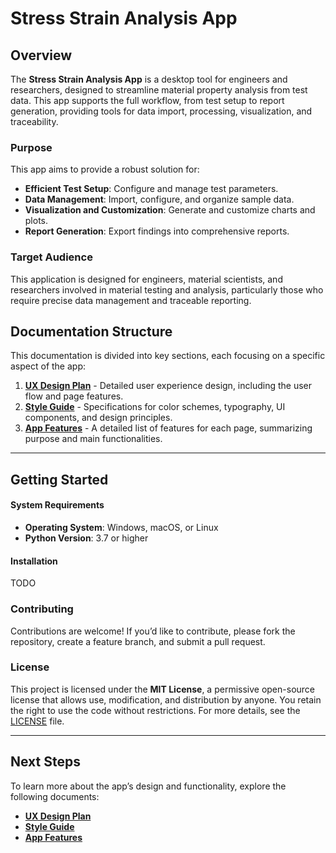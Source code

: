 # Stress Strain Analysis App

## Overview
The **Stress Strain Analysis App** is a desktop tool for engineers and researchers, designed to streamline material property analysis from test data. This app supports the full workflow, from test setup to report generation, providing tools for data import, processing, visualization, and traceability.

### Purpose
This app aims to provide a robust solution for:
- **Efficient Test Setup**: Configure and manage test parameters.
- **Data Management**: Import, configure, and organize sample data.
- **Visualization and Customization**: Generate and customize charts and plots.
- **Report Generation**: Export findings into comprehensive reports.

### Target Audience
This application is designed for engineers, material scientists, and researchers involved in material testing and analysis, particularly those who require precise data management and traceable reporting.

## Documentation Structure

This documentation is divided into key sections, each focusing on a specific aspect of the app:

1. **[UX Design Plan](./docs/UX.md)** - Detailed user experience design, including the user flow and page features.
2. **[Style Guide](./docs/Style.md)** - Specifications for color schemes, typography, UI components, and design principles.
3. **[App Features](./docs/App_Features.md)** - A detailed list of features for each page, summarizing purpose and main functionalities.

---

## Getting Started

#### System Requirements
- **Operating System**: Windows, macOS, or Linux
- **Python Version**: 3.7 or higher

#### Installation
 TODO

### Contributing
Contributions are welcome! If you’d like to contribute, please fork the repository, create a feature branch, and submit a pull request.

### License
This project is licensed under the **MIT License**, a permissive open-source license that allows use, modification, and distribution by anyone. You retain the right to use the code without restrictions. For more details, see the [LICENSE](./LICENSE) file.

---

## Next Steps
To learn more about the app’s design and functionality, explore the following documents:
- **[UX Design Plan](./docs/UX.md)**
- **[Style Guide](./docs/Style.md)**
- **[App Features](./docs/App_Features.md)**

